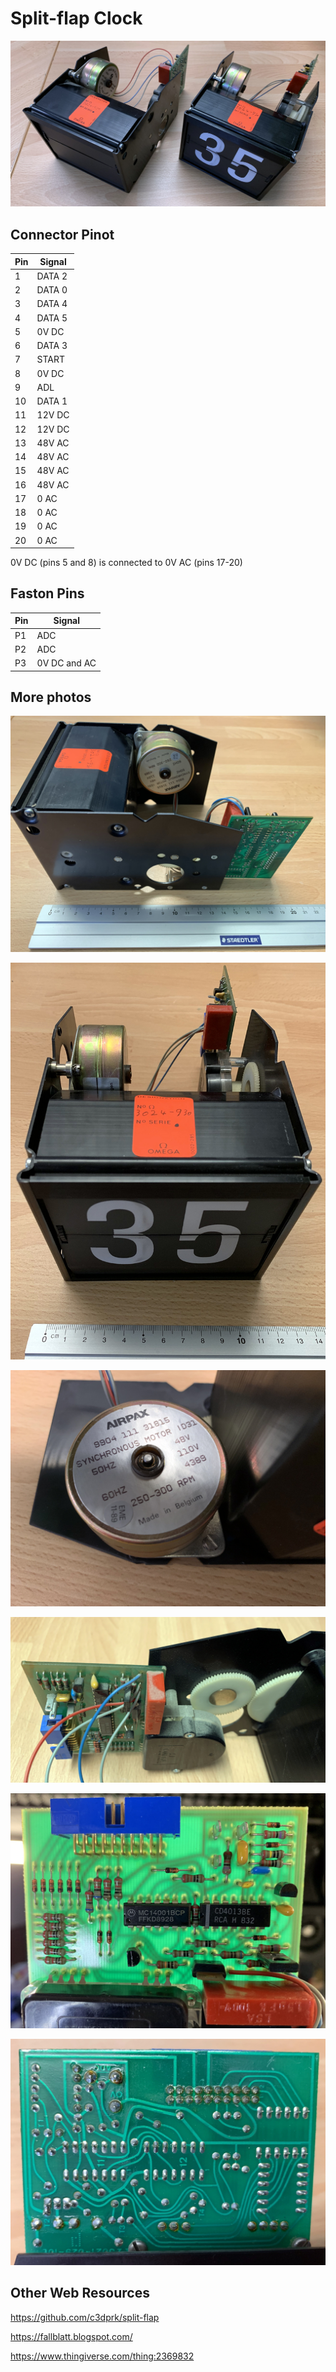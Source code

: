 # Split-flap Clock

![Split-Flap Clock](./_img/split-flaps.jpg)

## Connector Pinot

| Pin | Signal  |
|-----|-------- |
|1    | DATA 2  |
|2    | DATA 0  |
|3    | DATA 4  |
|4    | DATA 5  |
|5    | 0V  DC  |
|6    | DATA 3  |
|7    | START   |
|8    | 0V DC   |
|9    | ADL     |
|10   | DATA 1  |
|11   | 12V DC  |
|12   | 12V DC  |
|13   | 48V AC  |
|14   | 48V AC  |
|15   | 48V AC  |
|16   | 48V AC  |
|17   | 0 AC    |
|18   | 0 AC    |
|19   | 0 AC    |
|20   | 0 AC    |

0V DC (pins 5 and 8) is connected to 0V AC (pins 17-20)

## Faston Pins
| Pin | Signal       |
|-----| ------------ |
|P1   | ADC          |
|P2   | ADC          |
|P3   | 0V DC and AC |

## More photos
![Side](./_img/side.jpg)

![Side](./_img/front.jpg)

![Side](./_img/motor.jpg)

![Side](./_img/encoder.jpg)

![Side](./_img/board-front.jpg)

![Side](./_img/board-back.jpg)

## Other Web Resources 

https://github.com/c3dprk/split-flap

https://fallblatt.blogspot.com/

https://www.thingiverse.com/thing:2369832
